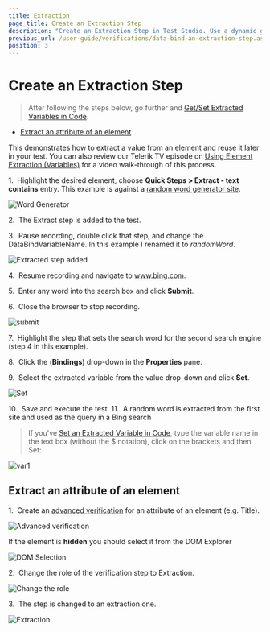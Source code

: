 ```yaml
---
title: Extraction
page_title: Create an Extraction Step
description: "Create an Extraction Step in Test Studio. Use a dynamic generated value during the Test Studio test run. Reuse a dynamic value available in run-time only in Test Studio test. Get an attribute value of an element in Test Studio test. Data bind dynamic value in Test Studio test. "
previous_url: /user-guide/verifications/data-bind-an-extraction-step.aspx, /user-guide/verifications/data-bind-an-extraction-step, /features/verifications/Extraction, /features/verifications/Extraction.html
position: 3
---
```

# Create an Extraction Step

> After following the steps below, go further and <a href="/advanced-topics/coded-samples/general/extracted-variables-in-code" target="_blank">Get/Set Extracted Variables in Code</a>.

* <a href="/features/recorder/verifications/Extraction#extract-an-attribute-of-an-element">Extract an attribute of an element</a>

This demonstrates how to extract a value from an element and reuse it later in your test. You can also review our Telerik TV episode on <a href="https://youtu.be/qT-_4oBwRpE" target="_blank">Using Element Extraction (Variables)</a> for a video walk-through of this process.

1.&nbsp; Highlight the desired element, choose **Quick Steps > Extract - text contains** entry. This example is against a <a href="http://www.wordgenerator.net/random-word-generator.php" target="_blank">random word generator site</a>.

![Word Generator][1]

2.&nbsp; The Extract step is added to the test.

3.&nbsp; Pause recording, double click that step, and change the DataBindVariableName. In this example I renamed it to *randomWord*.

![Extracted step added][2]

4.&nbsp; Resume recording and navigate to www.bing.com.

5.&nbsp; Enter any word into the search box and click **Submit**.

6.&nbsp; Close the browser to stop recording.

![submit][3]

7.&nbsp; Highlight the step that sets the search word for the second search engine (step 4 in this example).

8.&nbsp; Click the (**Bindings**) drop-down in the **Properties** pane.

9.&nbsp; Select the extracted variable from the value drop-down and click **Set**.

![Set][4]

10.&nbsp; Save and execute the test.
11.&nbsp; A random word is extracted from the first site and used as the query in a Bing search

> If you've <a href="/advanced-topics/coded-samples/general/extracted-variables-in-code" target="_blank">Set an Extracted Variable in Code</a>, type the variable name in the text box (without the $ notation), click on the brackets and then Set: 

![var1][5]

## Extract an attribute of an element

1.&nbsp; Create an <a href="/features/recorder/verifications/advanced-verification" target="_blank">advanced verification</a> for an attribute of an element (e.g. Title).

![Advanced verification][6]

If the element is **hidden** you should select it from the DOM Explorer

![DOM Selection][9]

2.&nbsp; Change the role of the verification step to Extraction.

![Change the role][7]

3.&nbsp; The step is changed to an extraction one.

![Extraction][8]

[1]: /img/features/recorder/verifications/extraction/fig1.png
[2]: /img/features/recorder/verifications/extraction/fig2.png
[3]: /img/features/recorder/verifications/extraction/fig3.png
[4]: /img/features/recorder/verifications/extraction/fig4.png
[5]: /img/features/recorder/verifications/extraction/fig5.png
[6]: /img/features/recorder/verifications/extraction/fig6.png
[7]: /img/features/recorder/verifications/extraction/fig7.png
[8]: /img/features/recorder/verifications/extraction/fig8.png
[9]: /img/features/recorder/verifications/extraction/fig9.png
